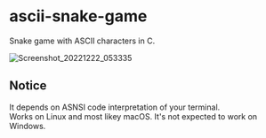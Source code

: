 # ascii-snake-game

Snake game with ASCII characters in C. 

![Screenshot_20221222_053335](https://user-images.githubusercontent.com/46194200/209039058-0641d187-d21a-40ca-a468-69d5ff553a72.png)

## Notice
It depends on ASNSI code interpretation of your terminal.  
Works on Linux and most likey macOS. It's not expected to work on Windows.
